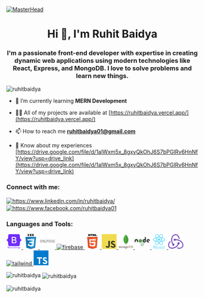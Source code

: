 [![MasterHead](https://i.ibb.co.com/LCjLQwj/Ruhit-Baidya-5.gif)]()

<h1 align="center">Hi 👋, I'm Ruhit Baidya</h1>
<h3 align="center">I'm a passionate front-end developer with expertise in creating dynamic web applications using modern technologies like React, Express, and MongoDB. I love to solve problems and learn new things.</h3>

<p align="left"> <img src="https://komarev.com/ghpvc/?username=ruhitbaidya&label=Profile%20views&color=0e75b6&style=flat" alt="ruhitbaidya" /> </p>

- 🌱 I’m currently learning **MERN Development**

- 👨‍💻 All of my projects are available at [https://ruhitbaidya.vercel.app/](https://ruhitbaidya.vercel.app/)

- 📫 How to reach me **ruhitbaidya01@gmail.com**

- 📄 Know about my experiences [https://drive.google.com/file/d/1alWxm5x_8gxyQkOhJ6S7bPGlRv6HnNfY/view?usp=drive_link](https://drive.google.com/file/d/1alWxm5x_8gxyQkOhJ6S7bPGlRv6HnNfY/view?usp=drive_link)

<h3 align="left">Connect with me:</h3>
<p align="left">
<a href="https://linkedin.com/in/https://www.linkedin.com/in/ruhitbaidya/" target="blank"><img align="center" src="https://raw.githubusercontent.com/rahuldkjain/github-profile-readme-generator/master/src/images/icons/Social/linked-in-alt.svg" alt="https://www.linkedin.com/in/ruhitbaidya/" height="30" width="40" /></a>
<a href="https://fb.com/https://www.facebook.com/ruhitbaidya01" target="blank"><img align="center" src="https://raw.githubusercontent.com/rahuldkjain/github-profile-readme-generator/master/src/images/icons/Social/facebook.svg" alt="https://www.facebook.com/ruhitbaidya01" height="30" width="40" /></a>
</p>

<h3 align="left">Languages and Tools:</h3>
<p align="left"> <a href="https://getbootstrap.com" target="_blank" rel="noreferrer"> <img src="https://raw.githubusercontent.com/devicons/devicon/master/icons/bootstrap/bootstrap-plain-wordmark.svg" alt="bootstrap" width="40" height="40"/> </a> <a href="https://www.w3schools.com/css/" target="_blank" rel="noreferrer"> <img src="https://raw.githubusercontent.com/devicons/devicon/master/icons/css3/css3-original-wordmark.svg" alt="css3" width="40" height="40"/> </a> <a href="https://expressjs.com" target="_blank" rel="noreferrer"> <img src="https://raw.githubusercontent.com/devicons/devicon/master/icons/express/express-original-wordmark.svg" alt="express" width="40" height="40"/> </a> <a href="https://firebase.google.com/" target="_blank" rel="noreferrer"> <img src="https://www.vectorlogo.zone/logos/firebase/firebase-icon.svg" alt="firebase" width="40" height="40"/> </a> <a href="https://www.w3.org/html/" target="_blank" rel="noreferrer"> <img src="https://raw.githubusercontent.com/devicons/devicon/master/icons/html5/html5-original-wordmark.svg" alt="html5" width="40" height="40"/> </a> <a href="https://developer.mozilla.org/en-US/docs/Web/JavaScript" target="_blank" rel="noreferrer"> <img src="https://raw.githubusercontent.com/devicons/devicon/master/icons/javascript/javascript-original.svg" alt="javascript" width="40" height="40"/> </a> <a href="https://www.mongodb.com/" target="_blank" rel="noreferrer"> <img src="https://raw.githubusercontent.com/devicons/devicon/master/icons/mongodb/mongodb-original-wordmark.svg" alt="mongodb" width="40" height="40"/> </a> <a href="https://nodejs.org" target="_blank" rel="noreferrer"> <img src="https://raw.githubusercontent.com/devicons/devicon/master/icons/nodejs/nodejs-original-wordmark.svg" alt="nodejs" width="40" height="40"/> </a> <a href="https://reactjs.org/" target="_blank" rel="noreferrer"> <img src="https://raw.githubusercontent.com/devicons/devicon/master/icons/react/react-original-wordmark.svg" alt="react" width="40" height="40"/> </a> <a href="https://redux.js.org" target="_blank" rel="noreferrer"> <img src="https://raw.githubusercontent.com/devicons/devicon/master/icons/redux/redux-original.svg" alt="redux" width="40" height="40"/> </a> <a href="https://tailwindcss.com/" target="_blank" rel="noreferrer"> <img src="https://www.vectorlogo.zone/logos/tailwindcss/tailwindcss-icon.svg" alt="tailwind" width="40" height="40"/> </a> <a href="https://www.typescriptlang.org/" target="_blank" rel="noreferrer"> <img src="https://raw.githubusercontent.com/devicons/devicon/master/icons/typescript/typescript-original.svg" alt="typescript" width="40" height="40"/> </a> </p>

<p><img align="left" src="https://github-readme-stats.vercel.app/api/top-langs?username=ruhitbaidya&show_icons=true&locale=en&layout=compact" alt="ruhitbaidya" /></p>

<p>&nbsp;<img align="center" src="https://github-readme-stats.vercel.app/api?username=ruhitbaidya&show_icons=true&locale=en" alt="ruhitbaidya" /></p>

<p><img align="center" src="https://github-readme-streak-stats.herokuapp.com/?user=ruhitbaidya&" alt="ruhitbaidya" /></p>
